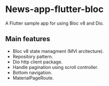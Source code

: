 # News-app-flutter-bloc

A Flutter sample app for using Bloc v8 and Dio.

## Main features
- Bloc v8 state managment (MVI arcitecture).
- Repository pattern.
- Dio http client package.
- Handle pagination using scroll controller.
- Bottom navigation.
- MaterialPageRoute.


